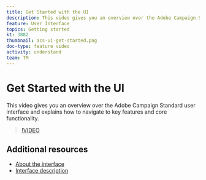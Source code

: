 ```yaml
---
title: Get Started with the UI 
description: This video gives you an overview over the Adobe Campaign Standard user interface and the key features and core functionality.
feature: User Interface
topics: Getting started
kt: 3882
thumbnail: acs-ui-get-started.png
doc-type: feature video
activity: understand
team: TM
---
```


# Get Started with the UI

This video gives you an overview over the Adobe Campaign Standard user interface and explains how to navigate to key features and core functionality.

>[!VIDEO](https://video.tv.adobe.com/v/18469?quality=12)

## Additional resources

* [About the interface](https://docs.adobe.com/content/help/en/campaign-standard/using/getting-started/discovering-the-interface/about-the-interface.html)
* [Interface description](https://docs.adobe.com/content/help/en/campaign-standard/using/getting-started/discovering-the-interface/interface-description.html)
